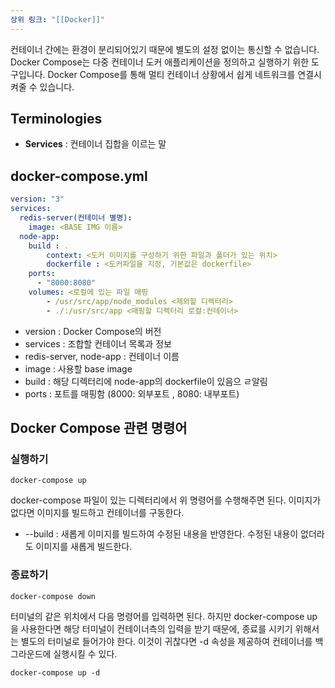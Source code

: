 ```yaml
---
상위 링크: "[[Docker]]"
---
```

 컨테이너 간에는 환경이 분리되어있기 때문에 별도의 설정 없이는 통신할 수 없습니다. Docker Compose는 다중 컨테이너 도커 애플리케이션을 정의하고 실행하기 위한 도구입니다. Docker Compose를 통해 멀티 컨테이너 상황에서 쉽게 네트워크를 연결시켜줄 수 있습니다.

## Terminologies
* **Services** : 컨테이너 집합을 이르는 말

## docker-compose.yml
```yaml
version: "3"  
services:  
  redis-server(컨테이너 별명):  
    image: <BASE IMG 이름>
  node-app:  
    build : .  
	    context: <도커 이미지를 구성하기 위한 파일과 폴더가 있는 위치>
	    dockerfile : <도커파일을 지정, 기본값은 dockerfile>
    ports:  
      - "8000:8080"
	volumes: <로컬에 있는 파일 매핑
		- /usr/src/app/node_modules <제외할 디렉터리>
		- ./:/usr/src/app <매핑할 디렉터리 로컬:컨테이너>
```
* version : Docker Compose의 버전
* services : 조합할 컨테이너 목록과 정보
* redis-server, node-app : 컨테이너 이름
* image : 사용할 base image
* build : 해당 디렉터리에 node-app의 dockerfile이 있음으 ㄹ알림
* ports : 포트를 매핑함 (8000: 외부포트 , 8080: 내부포트)

## Docker Compose 관련 명령어
### 실행하기
```shell
docker-compose up
```
docker-compose 파일이 있는 디렉터리에서 위 명령어를 수행해주면 된다. 이미지가 없다면 이미지를 빌드하고 컨테이너를 구동한다.
* --build : 새롭게 이미지를 빌드하여 수정된 내용을 반영한다. 수정된 내용이 없더라도 이미지를 새롭게 빌드한다.
### 종료하기
```shell
docker-compose down
```
터미널의 같은 위치에서 다음 명령어를 입력하면 된다.
하지만 docker-compose up을 사용한다면 해당 터미널이 컨테이너측의 입력을 받기 때문에, 종료를 시키기 위해서는 별도의 터미널로 들어가야 한다. 이것이 귀찮다면 -d 속성을 제공하여 컨테이너를 백그라운드에 실행시킬 수 있다.
```shell
docker-compose up -d
```